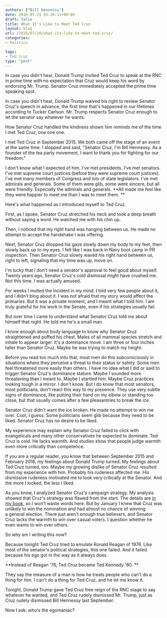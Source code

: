 ```yaml
---
authors: ["Bill Hennessy"]
date: 2016-07-21 03:26:11+00:00
draft: false
title: What It's Like to Meet Ted Cruz
layout: blog
url: /2016/07/20/what-its-like-to-meet-ted-cruz/
categories:
- Politics

tags:
- Ted Cruz
type: "post"
---
```


In case you didn't hear, Donald Trump invited Ted Cruz to speak at the RNC in prime time with no expectation that Cruz would keep his word by endorsing Mr. Trump. Senator Cruz immediately accepted the prime time speaking spot.

In case you didn't hear, Donald Trump waived his right to review Senator Cruz's speech in advance, the first time that's happened in our lifetimes according to Tucker Carlson. Mr. Trump respects Senator Cruz enough to let the senator say whatever he wants.

How Senator Cruz handled the kindness shown him reminds me of the time I met Ted Cruz, one one one.

I met Ted Cruz in September 2015. We both came off the stage of an event at the same time. I stopped and said, "Senator Cruz, I'm Bill Hennessy. As a founder of the tea party movement, I want to thank you for fighting for our freedom."

I don't know what I expected of him. I've met presidents. I've met senators. I've met supreme court justices (before they were supreme court justices). I've met many members of Congress and lots of state legislators. I've met admirals and generals. Some of them were glib, some were sincere, but all were friendly. Especially the admirals and generals. **All made me feel like they were happier to meet me than I was to meet them. **

Here's what happened as I introduced myself to Ted Cruz.

First, as I spoke, Senator Cruz stretched his neck and took a deep breath without saying a word. He watched me with his chin up.

Then, I noticed that my right hand was hanging between us. He made no attempt to accept the handshake I was offering.

Next, Senator Cruz dropped his gaze slowly down my body to my feet, then slowly back up to my eyes. I felt like I was back in Navy boot camp in PR inspection. Then Senator Cruz slowly waved his right hand between us, right to left, signaling that my time was up, move on.

I'm lucky that I don't need a senator's approval to feel good about myself. Twenty years ago, Senator Cruz's cold dismissal might have crushed me. Not this time. I was actually amused.

For weeks I mulled the incident in my mind. I told very few people about it, and I didn't blog about it. I was not afraid that my story would affect the primaries. But it was a private moment, and I meant what I told him. I am truly grateful for his work in the Senate, even if his strategies usually fail.

But over time I came to understand what Senator Cruz told me about himself that night. He told me he's a small man.

I know enough about body language to know why Senator Cruz straightened and puffed his chest. Males of all mammal species stretch and inhale to appear larger. It's a dominance move. I am three or four inches taller than Senator Cruz. Maybe he was trying to match my height.

Before you read too much into that, most men do this subconsciously in situations where they perceive a threat to their status or safety. Some men feel threatened more easily than others. I have no idea what I did or said to trigger Senator Cruz's dominance stature. Maybe I sounded more threatening than I meant to. Maybe I startled him. Maybe Cruz practices looking tough in a mirror. I don't know. But I do know that most senators, most politicians, don't react this way to my presence. They use very subtle signs of dominance, like putting their hand on my elbow or standing too close, but that usually comes after a few pleasantries to break the ice.

Senator Cruz didn't want the ice broken. He made no attempt to win me over. Cool, I guess. Some politicians seem glib because they need to be liked. Senator Cruz has no desire to be liked.

My experience may explain why Senator Cruz failed to click with evangelicals and many other conservatives he expected to dominate. Ted Cruz is cold. He lacks warmth. And studies show that people judge warmth even more critically than competence.

If you are a regular reader, you know that between September 2015 and February 2016, my feelings about Donald Trump turned. My feelings about Ted Cruz turned, too. Maybe my growing dislike of Senator Cruz resulted from my experience with him. Probably his rudeness affected me. His dismissive rudeness motivated me to look very critically at the Senator. And the more I looked, the less I liked.

As you know, I analyzed Senator Cruz's campaign strategy. My analysis showed that Cruz's strategy was flawed from the start. The details are [in my book](https://hennessysview.com/turning-on-trump/), so I won't waste words here. But by January I knew that Cruz was unlikely to win the nomination and had almost no chance of winning a general election. There just aren't enough true believers, and Senator Cruz lacks the warmth to win over casual voters. I question whether he even wants to win over others.

So why am I writing this now?

Because tonight Ted Cruz tried to emulate Ronald Reagan of 1976. Like most of the senator's political strategies, this one failed. And it failed because his ego got in the way as it always does.

**Instead of Reagan '76, Ted Cruz became Ted Kennedy '80. **

They say the measure of a man is how he treats people who can't do a thing for him. I can't do a thing for Ted Cruz, and he let me know it.

Tonight, Donald Trump gave Ted Cruz free reign of the RNC stage to say whatever he wanted, and Ted Cruz rudely dismissed Mr. Trump, just as Cruz rudely dismissed Bill Hennessy last September.

Now I ask: who's the egomaniac?

